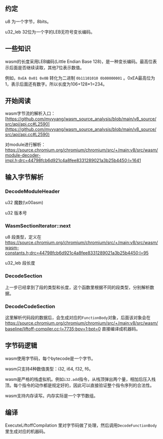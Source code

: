 
## 约定

u8 为一个字节，8bits。

u32_leb 32位为一个字的LEB无符号变长编码。

## 一些知识

wasm的长度采用LEB编码(Little Endian Base 128)，是一种变长编码。最高位表示后面是否继续读取，其他7位表示数值。

例如，```0xEA 0x01 0x0B``` 转化为二进制 ```0b11101010 0b00000001``` 。0xEA最高位为1，表示后面还有数字。所以长度为106+128*1=234。

## 开始阅读

wasm字节流的解析入口：[https://github.com/myvyang/wasm_source_analysis/blob/main/v8_source/src/api/api.cc#L2590](https://github.com/myvyang/wasm_source_analysis/blob/main/v8_source/src/api/api.cc#L2590)

对module进行解析：https://source.chromium.org/chromium/chromium/src/+/main:v8/src/wasm/module-decoder-impl.h;drc=44798fcb6d921c4a8fee8331289021a3b25b4450;l=1641

## 输入字节解析

### DecodeModuleHeader 

u32 魔数(\x00asm)

u32 版本号

### WasmSectionIterator::next

u8 段类型，定义在 https://source.chromium.org/chromium/chromium/src/+/main:v8/src/wasm/wasm-constants.h;drc=44798fcb6d921c4a8fee8331289021a3b25b4450;l=95

u32_leb 段长度

### DecodeSection

上一步已经拿到了段的类型和长度，这个函数里根据不同的段类型，分别解析数据。

### DecodeCodeSection

这里解析代码段的数据后，会生成对应的`FunctionBody`对象，后面该对象会在 https://source.chromium.org/chromium/chromium/src/+/main:v8/src/wasm/baseline/liftoff-compiler.cc;l=7735;bpv=1;bpt=0 直接编译成机器码。

## 字节码逻辑

wasm使用字节码，每个bytecode是一个字节。

wasm只支持4种数值类型：i32, i64, f32, f6。

wasm是严格的栈虚拟机。例如```i32.add```指令，从栈顶弹出两个量，相加后压入栈顶。每个指令的动作都是规定好的，因此可以直接验证整个指令序列的合法性。

wasm支持内存读写。内存实际是一个字节数组。

## 编译

ExecuteLiftoffCompilation 里对字节码做了处理，然后调用```DecodeFunctionBody```里生成对应的机器码。

